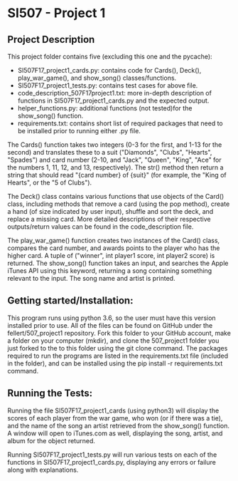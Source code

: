 <h1>SI507 - Project 1</h1>

<h2>Project Description</h2>
  This project folder contains five  (excluding this one and the pycache):

  <ul>
    <li>SI507F17_project1_cards.py: contains code for Cards(), Deck(),
    play_war_game(), and show_song() classes/functions.
    </li>
    <li>SI507F17_project1_tests.py: contains test cases for above file.
    </li>
    <li>code_description_507F17project1.txt: more in-depth description
    of functions in SI507F17_project1_cards.py and the expected output.
    </li>
    <li>helper_functions.py: additional functions (not tested)for the
    show_song() function.
    </li>
    <li>requirements.txt: contains short list of required packages that
    need to be installed prior to running either .py file.
    </li>
  </ul>

  The Cards() function takes two integers (0-3 for the first, and 1-13 for the
  second) and translates these to a suit ("Diamonds", "Clubs", "Hearts",
  "Spades") and card number (2-10, and "Jack", "Queen", "King", "Ace" for the
  numbers 1, 11, 12, and 13, respectively). The str() method then return a
  string that should read "{card number} of {suit}" (for example, the "King
  of Hearts", or the "5 of Clubs").

  The Deck() class contains various functions that use objects of the Card()
  class, including methods that remove a card (using the pop method),
  create a hand (of size indicated by user input), shuffle and sort
  the deck, and replace a missing card. More detailed descriptions of their
  respective outputs/return values can be found in the code_description file.

  The play_war_game() function creates two instances of the Card() class,
  compares the card number, and awards points to the player who has the
  higher card. A tuple of ("winner", int player1 score, int player2 score)
  is returned. The show_song() function takes an input, and searches the
  Apple iTunes API using this keyword, returning a song containing something
  relevant to the input. The song name and artist is printed.


<h2>Getting started/Installation:</h2>
  This program runs using python 3.6, so the user must have this version
  installed prior to use. All of the files can be found on GitHub under
  the fellert/507_project1 repository. Fork this folder to your GitHub account,
  make a folder on your computer (mkdir), and clone the 507_project1 folder you
  just forked to the to this folder using the git clone <url> command.
  The packages required to run the programs are listed in the requirements.txt
  file (included in the folder), and can be installed using the
  pip install -r requirements.txt command.

<h2>Running the Tests:</h2>
  Running the file SI507F17_project1_cards (using python3) will display the
  scores of each player from the war game, who won (or if there was
  a tie), and the name of the song an artist retrieved from the show_song()
  function. A window will open to iTunes.com as well, displaying the
  song, artist, and album for the object returned.

  Running SI507F17_project1_tests.py will run various tests on each of the
  functions in SI507F17_project1_cards.py, displaying any errors or failure
  along with explanations.

